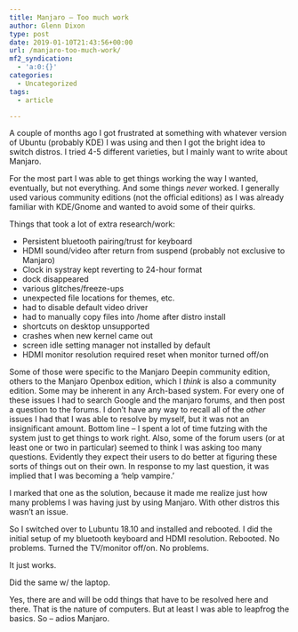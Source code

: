 ```yaml
---
title: Manjaro – Too much work
author: Glenn Dixon
type: post
date: 2019-01-10T21:43:56+00:00
url: /manjaro-too-much-work/
mf2_syndication:
  - 'a:0:{}'
categories:
  - Uncategorized
tags:
  - article

---
```

A couple of months ago I got frustrated at something with whatever version of Ubuntu (probably KDE) I was using and then I got the bright idea to switch distros. I tried 4-5 different varieties, but I mainly want to write about Manjaro.

For the most part I was able to get things working the way I wanted, eventually, but not everything. And some things _never_ worked. I generally used various community editions (not the official editions) as I was already familiar with KDE/Gnome and wanted to avoid some of their quirks.

Things that took a lot of extra research/work:

  * Persistent bluetooth pairing/trust for keyboard
  * HDMI sound/video after return from suspend (probably not exclusive to Manjaro)
  * Clock in systray kept reverting to 24-hour format
  * dock disappeared
  * various glitches/freeze-ups
  * unexpected file locations for themes, etc.
  * had to disable default video driver
  * had to manually copy files into /home after distro install
  * shortcuts on desktop unsupported
  * crashes when new kernel came out
  * screen idle setting manager not installed by default
  * HDMI monitor resolution required reset when monitor turned off/on

Some of those were specific to the Manjaro Deepin community edition, others to the Manjaro Openbox edition, which I _think_ is also a community edition. Some may be inherent in any Arch-based system. For every one of these issues I had to search Google and the manjaro forums, and then post a question to the forums. I don&#8217;t have any way to recall all of the _other_ issues I had that I was able to resolve by myself, but it was not an insignificant amount. Bottom line &#8211; I spent a lot of time futzing with the system just to get things to work right. Also, some of the forum users (or at least one or two in particular) seemed to think I was asking too many questions. Evidently they expect their users to do better at figuring these sorts of things out on their own. In response to my last question, it was implied that I was becoming a &#8216;help vampire.&#8217;

I marked that one as the solution, because it made me realize just how many problems I was having just by using Manjaro. With other distros this wasn&#8217;t an issue.

So I switched over to Lubuntu 18.10 and installed and rebooted. I did the initial setup of my bluetooth keyboard and HDMI resolution. Rebooted. No problems. Turned the TV/monitor off/on. No problems.

It just works.

Did the same w/ the laptop.

Yes, there are and will be odd things that have to be resolved here and there. That is the nature of computers. But at least I was able to leapfrog the basics. So &#8211; adios Manjaro.